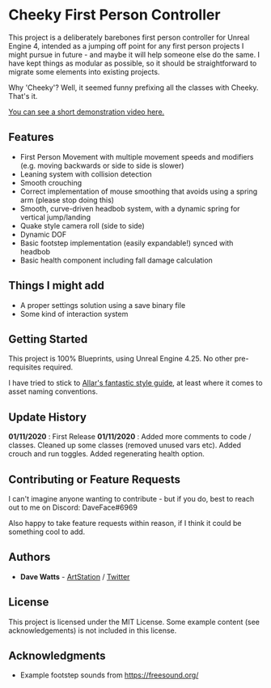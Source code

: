 # Cheeky First Person Controller

This project is a deliberately barebones first person controller for Unreal Engine 4, intended as a jumping off point for any first person projects I might pursue in future - and maybe it will help someone else do the same. I have kept things as modular as possible, so it should be straightforward to migrate some elements into existing projects.

Why 'Cheeky'? Well, it seemed funny prefixing all the classes with Cheeky. That's it.

[You can see a short demonstration video here.](https://www.youtube.com/watch?v=oIJvjmunHZY&feature=youtu.be)

## Features
- First Person Movement with multiple movement speeds and modifiers (e.g. moving backwards or side to side is slower)
- Leaning system with collision detection
- Smooth crouching
- Correct implementation of mouse smoothing that avoids using a spring arm (please stop doing this)
- Smooth, curve-driven headbob system, with a dynamic spring for vertical jump/landing
- Quake style camera roll (side to side)
- Dynamic DOF
- Basic footstep implementation (easily expandable!) synced with headbob
- Basic health component including fall damage calculation

## Things I might add
- A proper settings solution using a save binary file
- Some kind of interaction system

## Getting Started
This project is 100% Blueprints, using Unreal Engine 4.25. No other pre-requisites required.

I have tried to stick to [Allar's fantastic style guide](https://github.com/Allar/ue4-style-guide), at least where it comes to asset naming conventions.

## Update History
**01/11/2020** : First Release
**01/11/2020** : Added more comments to code / classes. Cleaned up some classes (removed unused vars etc). Added crouch and run toggles. Added regenerating health option.

## Contributing or Feature Requests
I can't imagine anyone wanting to contribute - but if you do, best to reach out to me on Discord: DaveFace#6969

Also happy to take feature requests within reason, if I think it could be something cool to add.

## Authors

* **Dave Watts** - [ArtStation](https://www.artstation.com/daveface) / [Twitter](https://twitter.com/therealdaveface)

## License

This project is licensed under the MIT License. Some example content (see acknowledgements) is not included in this license.

## Acknowledgments

- Example footstep sounds from https://freesound.org/
